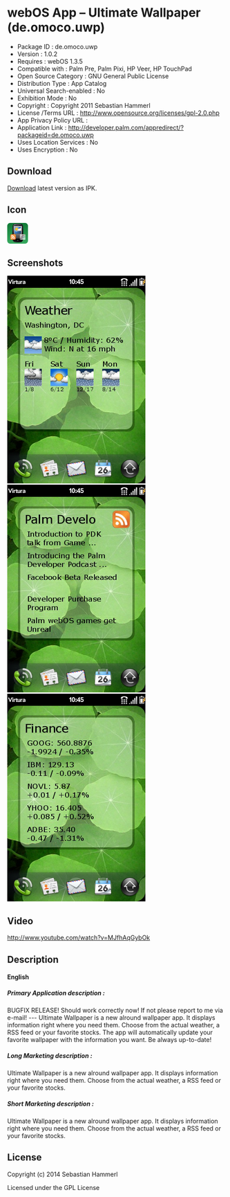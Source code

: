 webOS App – Ultimate Wallpaper (de.omoco.uwp)
=============================================

- Package ID : 	 de.omoco.uwp 
- Version : 	 1.0.2 
- Requires : 	 webOS 1.3.5 
- Compatible with : 	 Palm Pre, Palm Pixi, HP Veer, HP TouchPad 
- Open Source Category : 	 GNU General Public License 
- Distribution Type : 	 App Catalog 
- Universal Search-enabled : 	 No 
- Exhibition Mode : 	 No 
- Copyright : 	 Copyright 2011 Sebastian Hammerl 
- License /Terms URL : 	 http://www.opensource.org/licenses/gpl-2.0.php 
- App Privacy Policy URL : 	
- Application Link : 	 http://developer.palm.com/appredirect/?packageid=de.omoco.uwp 
- Uses Location Services : 	 No 
- Uses Encryption : 	 No

## Download

[Download](/releases/de.omoco.uwp_1.0.2_all.ipk?raw=true) latest version as IPK.

## Icon

![Screenshot](/icon.png?raw=true "Icon")

## Screenshots

![Screenshot](/screenshots/screenshot0.png?raw=true "Screenshot")
![Screenshot](/screenshots/screenshot1.png?raw=true "Screenshot")
![Screenshot](/screenshots/screenshot2.png?raw=true "Screenshot")

## Video

http://www.youtube.com/watch?v=MJfhAqGybOk

## Description

#### English

##### Primary Application description : 

BUGFIX RELEASE! Should work correctly now! If not please report to me via e-mail! --- Ultimate Wallpaper is a new alround wallpaper app. It displays information right where you need them. Choose from the actual weather, a RSS feed or your favorite stocks. The app will automatically update your favorite wallpaper with the information you want. Be always up-to-date!

##### Long Marketing description : 

Ultimate Wallpaper is a new alround wallpaper app. It displays information right where you need them. Choose from the actual weather, a RSS feed or your favorite stocks.

##### Short Marketing description : 

Ultimate Wallpaper is a new alround wallpaper app. It displays information right where you need them. Choose from the actual weather, a RSS feed or your favorite stocks.

## License

Copyright (c) 2014 Sebastian Hammerl

Licensed under the GPL License